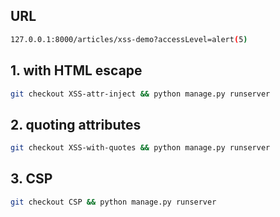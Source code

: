 ## URL
```sh
127.0.0.1:8000/articles/xss-demo?accessLevel=alert(5)
```

## 1. with HTML escape

```sh
git checkout XSS-attr-inject && python manage.py runserver
```

## 2. quoting attributes

```sh
git checkout XSS-with-quotes && python manage.py runserver
```

## 3. CSP

```sh
git checkout CSP && python manage.py runserver
```
